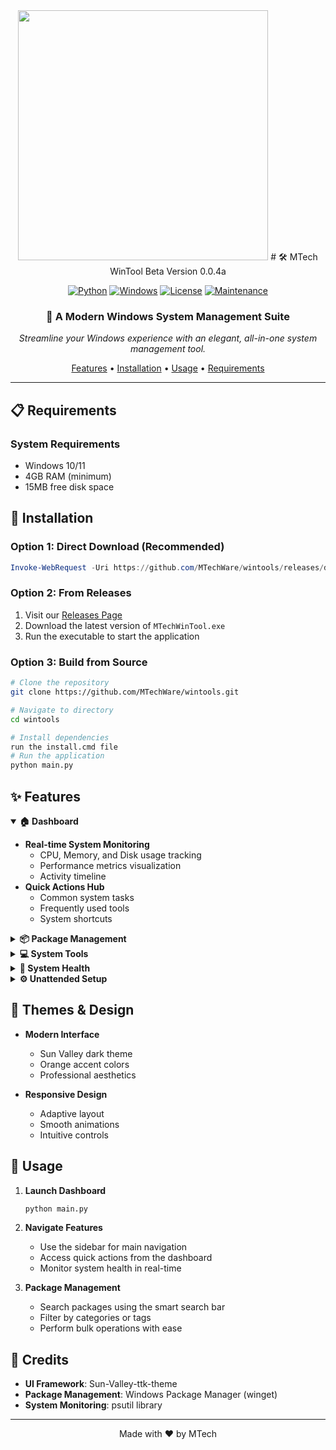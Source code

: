 <div align="center">

  <img src="https://cdn.glitch.global/c71b63a5-9bbb-4161-9304-824cf8b9757b/WinTool.png?v=1733618534018" width="400"/>
# 🛠️ MTech WinTool Beta Version 0.0.4a

[![Python](https://img.shields.io/badge/Python-3.7+-3776AB?style=for-the-badge&logo=python&logoColor=white)](https://www.python.org)
[![Windows](https://img.shields.io/badge/Windows-10%2F11-0078D6?style=for-the-badge&logo=windows&logoColor=white)](https://www.microsoft.com/windows)
[![License](https://img.shields.io/badge/License-MIT-green.svg?style=for-the-badge)](LICENSE)
[![Maintenance](https://img.shields.io/badge/Maintained%3F-yes-green.svg?style=for-the-badge)](https://github.com/yourusername/MTechWinTool)

### 🎯 A Modern Windows System Management Suite

*Streamline your Windows experience with an elegant, all-in-one system management tool.*

[Features](#-features) • [Installation](#-installation) • [Usage](#-usage) • [Requirements](#-requirements)

---

</div>

## 📋 Requirements

### System Requirements
- Windows 10/11
- 4GB RAM (minimum)
- 15MB free disk space

## 🚀 Installation

### Option 1: Direct Download (Recommended)

```powershell
Invoke-WebRequest -Uri https://github.com/MTechWare/wintools/releases/download/v0.0.4a/MTech_WinTool.exe -OutFile MTechWinTool.exe; Start-Process .\\MTechWinTool.exe
```

### Option 2: From Releases
1. Visit our [Releases Page](https://github.com/MTechWare/wintools/releases)
2. Download the latest version of `MTechWinTool.exe`
3. Run the executable to start the application

### Option 3: Build from Source
```bash
# Clone the repository
git clone https://github.com/MTechWare/wintools.git

# Navigate to directory
cd wintools

# Install dependencies
run the install.cmd file
# Run the application
python main.py
```

## ✨ Features

<details open>
<summary><b>🏠 Dashboard</b></summary>

- **Real-time System Monitoring**
  - CPU, Memory, and Disk usage tracking
  - Performance metrics visualization
  - Activity timeline
- **Quick Actions Hub**
  - Common system tasks
  - Frequently used tools
  - System shortcuts
</details>

<details>
<summary><b>📦 Package Management</b></summary>

- **WinGet Integration**
  - Smart package search
  - Category-based filtering
  - Bulk operations support
- **Package Operations**
  - One-click installation
  - Clean uninstallation
  - Automatic updates
</details>

<details>
<summary><b>💻 System Tools</b></summary>

- **System Maintenance**
  - Disk cleanup utility
  - Task manager integration
  - Service management
- **System Configuration**
  - Device manager
  - Control panel
  - System settings
</details>

<details>
<summary><b>🔧 System Health</b></summary>

- **Performance Monitoring**
  - Resource usage tracking
  - System metrics
  - Health diagnostics
- **System Information**
  - Hardware details
  - Software inventory
  - System reports
</details>

<details>
<summary><b>⚙️ Unattended Setup</b></summary>

- **Windows Configuration**
  - Custom installation settings
  - System preferences
  - Deployment templates
- **Automation**
  - Scripted setup
  - Configuration profiles
  - Batch processing
</details>

## 🎨 Themes & Design

- **Modern Interface**
  - Sun Valley dark theme
  - Orange accent colors
  - Professional aesthetics

- **Responsive Design**
  - Adaptive layout
  - Smooth animations
  - Intuitive controls

## 🎯 Usage

1. **Launch Dashboard**
   ```bash
   python main.py
   ```

2. **Navigate Features**
   - Use the sidebar for main navigation
   - Access quick actions from the dashboard
   - Monitor system health in real-time

3. **Package Management**
   - Search packages using the smart search bar
   - Filter by categories or tags
   - Perform bulk operations with ease

## 🤝 Credits

- **UI Framework**: Sun-Valley-ttk-theme
- **Package Management**: Windows Package Manager (winget)
- **System Monitoring**: psutil library

---

<div align="center">

Made with ❤️ by MTech

</div>
